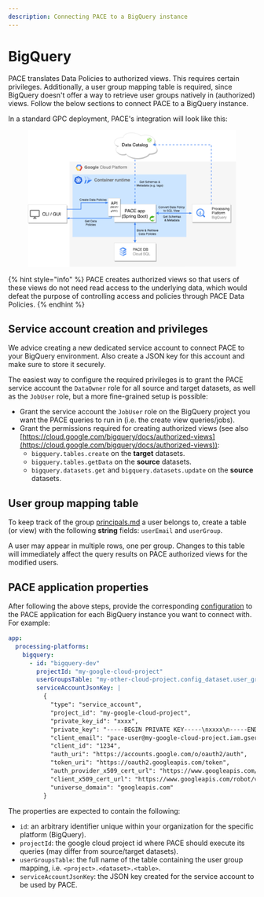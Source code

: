 ```yaml
---
description: Connecting PACE to a BigQuery instance
---
```


# BigQuery

PACE translates Data Policies to authorized views. This requires certain privileges. Additionally, a user group mapping table is required, since BigQuery doesn't offer a way to retrieve user groups natively in (authorized) views. Follow the below sections to connect PACE to a BigQuery instance.

In a standard GPC deployment, PACE's integration will look like this:&#x20;

<figure><img src="../../.gitbook/assets/STRM-PACE-in-GCP-biquery" alt=""><figcaption></figcaption></figure>

{% hint style="info" %}
PACE creates authorized views so that users of these views do not need read access to the underlying data, which would defeat the purpose of controlling access and policies through PACE Data Policies.
{% endhint %}

## Service account creation and privileges

We advice creating a new dedicated service account to connect PACE to your BigQuery environment. Also create a JSON key for this account and make sure to store it securely.

The easiest way to configure the required privileges is to grant the PACE service account the `DataOwner` role for all source and target datasets, as well as the `JobUser` role, but a more fine-grained setup is possible:

* Grant the service account the `JobUser` role on the BigQuery project you want the PACE queries to run in (i.e. the create view queries/jobs).
* Grant the permissions required for creating authorized views (see also [https://cloud.google.com/bigquery/docs/authorized-views](https://cloud.google.com/bigquery/docs/authorized-views)):
  * `bigquery.tables.create` on the **target** datasets.
  * `bigquery.tables.getData` on the **source** datasets.
  * `bigquery.datasets.get` and `bigquery.datasets.update` on the **source** datasets.

## User group mapping table

To keep track of the group [principals.md](../../data-policy/principals.md "mention") a user belongs to, create a table (or view) with the following **string** fields: `userEmail` and `userGroup`.

A user may appear in multiple rows, one per group. Changes to this table will immediately affect the query results on PACE authorized views for the modified users.

## PACE application properties

After following the above steps, provide the corresponding [configuration](../../getting-started/example-configuration-file.md) to the PACE application for each BigQuery instance you want to connect with. For example:

```yaml
app:
  processing-platforms:
    bigquery:
      - id: "bigquery-dev"
        projectId: "my-google-cloud-project"
        userGroupsTable: "my-other-cloud-project.config_dataset.user_groups"
        serviceAccountJsonKey: |
          {
            "type": "service_account",
            "project_id": "my-google-cloud-project",
            "private_key_id": "xxxx",
            "private_key": "-----BEGIN PRIVATE KEY-----\nxxxx\n-----END PRIVATE KEY-----\n",
            "client_email": "pace-user@my-google-cloud-project.iam.gserviceaccount.com",
            "client_id": "1234",
            "auth_uri": "https://accounts.google.com/o/oauth2/auth",
            "token_uri": "https://oauth2.googleapis.com/token",
            "auth_provider_x509_cert_url": "https://www.googleapis.com/oauth2/v1/certs",
            "client_x509_cert_url": "https://www.googleapis.com/robot/v1/metadata/x509/pace-user%40my-google-cloud-project.iam.gserviceaccount.com",
            "universe_domain": "googleapis.com"
          }
```

The properties are expected to contain the following:

* `id`: an arbitrary identifier unique within your organization for the specific platform (BigQuery).
* `projectId`: the google cloud project id where PACE should execute its queries (may differ from source/target datasets).
* `userGroupsTable`: the full name of the table containing the user group mapping, i.e. `<project>.<dataset>.<table>`.
* `serviceAccountJsonKey`: the JSON key created for the service account to be used by PACE.

